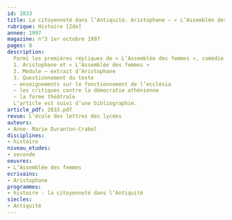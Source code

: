 ```yaml
---
id: 2833
title: La citoyenneté dans l’Antiquité. Aristophane – « L’Assemblée des femmes » 
rubrique: Histoire [2de]
annee: 1997
magazine: n°3 1er octobre 1997
pages: 8
description: 
  Parmi les premières répliques de « L’Assemblée des femmes », comédie d’Aristophane, certaines se prêtent à l’élaboration d’un module alliant sérieux des connaissances et démarche ludique – pour des débutants en classe de seconde, un peu dépaysés par le thème de la citoyenneté grecque, il est engageant de retrouver en histoire leur propre propension à rire de tout, y compris de ce qui leur tient à cœur. L’étude menée ici a pour but de suggérer un questionnement et d’élucider quelques points épineux. Chaque professeur pourra ensuite accommoder l’exercice en fonction du niveau de la classe, du contenu du cours et des objectifs prévus.
  1. Aristophane et « L’Assemblée des femmes »
  2. Module – extrait d’Aristophane
  3. Questionnement du texte
  – enseignements sur le fonctionnement de l’ecclésia
  – les critiques contre la démocratie athénienne
  – la forme théâtrale
  L’article est suivi d’une bibliographie.
article_pdf: 2833.pdf
revue: L’école des lettres des lycées
auteurs:
- Anne- Marie Duranton-Crabol
disciplines:
- histoire
niveau_etudes:
- seconde
oeuvres:
- L’Assemblée des femmes
ecrivains:
- Aristophane
programmes:
- histoire - la citoyenneté dans l’Antiquité
siecles:
- Antiquité
---
```

